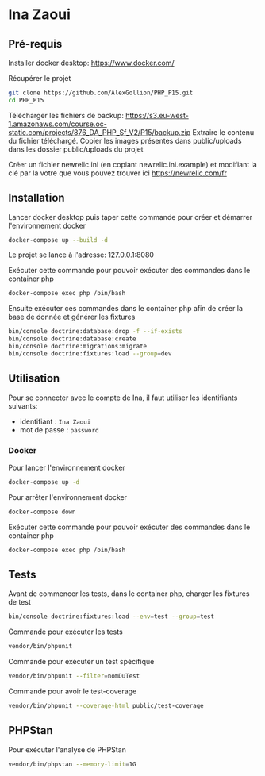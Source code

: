 # Ina Zaoui

## Pré-requis

Installer docker desktop: https://www.docker.com/

Récupérer le projet

```bash
git clone https://github.com/AlexGollion/PHP_P15.git
cd PHP_P15
```

Télécharger les fichiers de backup: https://s3.eu-west-1.amazonaws.com/course.oc-static.com/projects/876_DA_PHP_Sf_V2/P15/backup.zip
Extraire le contenu du fichier téléchargé.
Copier les images présentes dans public/uploads dans les dossier public/uploads du projet

Créer un fichier newrelic.ini (en copiant newrelic.ini.example) et modifiant la clé par la votre que vous pouvez trouver ici https://newrelic.com/fr

## Installation

Lancer docker desktop puis taper cette commande pour créer et démarrer l'environnement docker

```bash
docker-compose up --build -d
```

Le projet se lance à l'adresse: 127.0.0.1:8080

Exécuter cette commande pour pouvoir exécuter des commandes dans le container php

```bash
docker-compose exec php /bin/bash
```

Ensuite exécuter ces commandes dans le container php afin de créer la base de donnée et générer les fixtures

```bash
bin/console doctrine:database:drop -f --if-exists
bin/console doctrine:database:create
bin/console doctrine:migrations:migrate
bin/console doctrine:fixtures:load --group=dev
```

## Utilisation

Pour se connecter avec le compte de Ina, il faut utiliser les identifiants suivants:

- identifiant : `Ina Zaoui`
- mot de passe : `password`

### Docker

Pour lancer l'environnement docker

```bash
docker-compose up -d
```

Pour arrêter l'environnement docker

```bash
docker-compose down
```

Exécuter cette commande pour pouvoir exécuter des commandes dans le container php

```bash
docker-compose exec php /bin/bash
```

## Tests

Avant de commencer les tests, dans le container php, charger les fixtures de test

```bash
bin/console doctrine:fixtures:load --env=test --group=test
```

Commande pour exécuter les tests

```bash
vendor/bin/phpunit
```

Commande pour exécuter un test spécifique

```bash
vendor/bin/phpunit --filter=nomDuTest
```

Commande pour avoir le test-coverage

```bash
vendor/bin/phpunit --coverage-html public/test-coverage
```

## PHPStan

Pour exécuter l'analyse de PHPStan

```bash
vendor/bin/phpstan --memory-limit=1G
```
